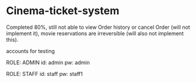 # Cinema-ticket-system

Completed 80%,
still not able to view Order history or cancel Order (will not implement it),
movie reservations are irreversible (will also not implement this).

accounts for testing

ROLE: ADMIN
id: admin
pw: admin

ROLE: STAFF
id: staff
pw: staff1
